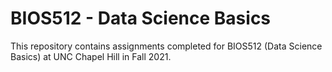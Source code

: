 # BIOS512 - Data Science Basics

This repository contains assignments completed for BIOS512 (Data Science Basics) at UNC Chapel Hill in Fall 2021.
